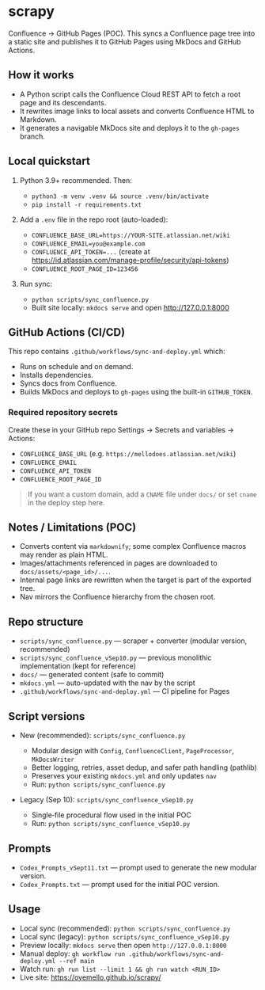 # scrapy

Confluence → GitHub Pages (POC). This syncs a Confluence page tree into a static site and publishes it to GitHub Pages using MkDocs and GitHub Actions.

## How it works
- A Python script calls the Confluence Cloud REST API to fetch a root page and its descendants.
- It rewrites image links to local assets and converts Confluence HTML to Markdown.
- It generates a navigable MkDocs site and deploys it to the `gh-pages` branch.

## Local quickstart
1. Python 3.9+ recommended. Then:
   - `python3 -m venv .venv && source .venv/bin/activate`
   - `pip install -r requirements.txt`

2. Add a `.env` file in the repo root (auto-loaded):
   - `CONFLUENCE_BASE_URL=https://YOUR-SITE.atlassian.net/wiki`
   - `CONFLUENCE_EMAIL=you@example.com`
   - `CONFLUENCE_API_TOKEN=...` (create at https://id.atlassian.com/manage-profile/security/api-tokens)
   - `CONFLUENCE_ROOT_PAGE_ID=123456`

3. Run sync:
   - `python scripts/sync_confluence.py`
   - Built site locally: `mkdocs serve` and open http://127.0.0.1:8000

## GitHub Actions (CI/CD)
This repo contains `.github/workflows/sync-and-deploy.yml` which:
- Runs on schedule and on demand.
- Installs dependencies.
- Syncs docs from Confluence.
- Builds MkDocs and deploys to `gh-pages` using the built-in `GITHUB_TOKEN`.

### Required repository secrets
Create these in your GitHub repo Settings → Secrets and variables → Actions:
- `CONFLUENCE_BASE_URL` (e.g. `https://mellodoes.atlassian.net/wiki`)
- `CONFLUENCE_EMAIL`
- `CONFLUENCE_API_TOKEN`
- `CONFLUENCE_ROOT_PAGE_ID`

> If you want a custom domain, add a `CNAME` file under `docs/` or set `cname` in the deploy step here.

## Notes / Limitations (POC)
- Converts content via `markdownify`; some complex Confluence macros may render as plain HTML.
- Images/attachments referenced in pages are downloaded to `docs/assets/<page_id>/...`.
- Internal page links are rewritten when the target is part of the exported tree.
- Nav mirrors the Confluence hierarchy from the chosen root.

## Repo structure
- `scripts/sync_confluence.py` — scraper + converter (modular version, recommended)
- `scripts/sync_confluence_vSep10.py` — previous monolithic implementation (kept for reference)
- `docs/` — generated content (safe to commit)
- `mkdocs.yml` — auto-updated with the nav by the script
- `.github/workflows/sync-and-deploy.yml` — CI pipeline for Pages

## Script versions
- New (recommended): `scripts/sync_confluence.py`
  - Modular design with `Config`, `ConfluenceClient`, `PageProcessor`, `MkDocsWriter`
  - Better logging, retries, asset dedup, and safer path handling (pathlib)
  - Preserves your existing `mkdocs.yml` and only updates `nav`
  - Run: `python scripts/sync_confluence.py`

- Legacy (Sep 10): `scripts/sync_confluence_vSep10.py`
  - Single‑file procedural flow used in the initial POC
  - Run: `python scripts/sync_confluence_vSep10.py`

## Prompts
- `Codex_Prompts_vSept11.txt` — prompt used to generate the new modular version.
- `Codex_Prompts.txt` — prompt used for the initial POC version.

## Usage
- Local sync (recommended): `python scripts/sync_confluence.py`
- Local sync (legacy): `python scripts/sync_confluence_vSep10.py`
- Preview locally: `mkdocs serve` then open `http://127.0.0.1:8000`
- Manual deploy: `gh workflow run .github/workflows/sync-and-deploy.yml --ref main`
- Watch run: `gh run list --limit 1 && gh run watch <RUN_ID>`
- Live site: https://oyemello.github.io/scrapy/
